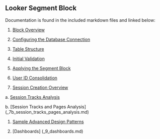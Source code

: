## Looker Segment Block

Documentation is found in the included markdown files and linked below:

1. [Block Overview](_1_block_overview.md)

1. [Configuring the Database Connection](_2_configuring_the_database_connection.md)

1. [Table Structure](_3_table_structure.md)

1. [Initial Validation](_4_initial_validation.md)

1. [Applying the Segment Block](_5_applying_the_segment_block.md)

1. [User ID Consolidation](_6_user_id_consolidation.md)

1. [Session Creation Overview](_7_session_creation_overview.md)

  a. [Session Tracks Analysis](_7a_session_tracks_analysis.md)
  
  b. [Session Tracks and Pages Analysis] (_7b_session_tracks_pages_analysis.md)

1. [Sample Advanced Design Patterns](_8_sample_advanced_design_patterns.md)

1. [Dashboards] (_9_dashboards.md)
